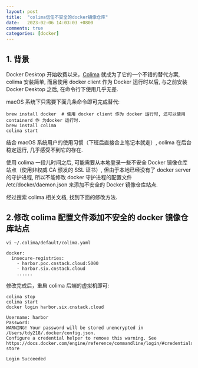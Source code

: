 ```yaml
---
layout: post
title:  "colima信任不安全的docker镜像仓库"
date:   2023-02-06 14:03:03 +0800
comments: true
categories: [docker]
---
```


## 1. 背景

Docker Desktop 开始收费以来，[Colima](https://github.com/abiosoft/colima) 就成为了它的一个不错的替代方案, colima 安装简单, 而且使用 docker client 作为 Docker 运行时以后, 与之前安装 Docker Desktop 之后, 在命令行下使用几乎无差. 

macOS 系统下只需要下面几条命令即可完成替代:
```shell
brew install docker  # 使用 docker client 作为 docker 运行时, 还可以使用 containerd 作 为docker 运行时.
brew install colima
colima start
```

结合 macOS 系统用户的使用习惯（下班后直接合上笔记本就走）, colima 在后台稳定运行, 几乎感受不到它的存在.

使用 colima 一段儿时间之后, 可能需要从本地登录一些不安全 Docker 镜像仓库站点（使用非权威 CA 颁发的 SSL 证书）, 但由于本地已经没有了 docker server 的守护进程, 所以不能修改 docker 守护进程的配置文件 /etc/docker/daemon.json 来添加不安全的 Docker 镜像仓库站点.

经过搜索 colima 相关文档, 找到下面的修改方法.

## 2.修改 colima 配置文件添加不安全的 docker 镜像仓库站点

```shell
vi ~/.colima/default/colima.yaml

docker:
  insecure-registries:
    - harbor.poc.cnstack.cloud:5000
    - harbor.six.cnstack.cloud
    ......
```

修改完成后，重启 colima 后端的虚拟机即可:
```shell
colima stop
colima start
docker login harbor.six.cnstack.cloud

Username: harbor
Password:
WARNING! Your password will be stored unencrypted in /Users/tdy218/.docker/config.json.
Configure a credential helper to remove this warning. See
https://docs.docker.com/engine/reference/commandline/login/#credentials-store

Login Succeeded
```
